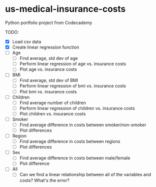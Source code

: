 # us-medical-insurance-costs

Python portfolio project from Codecademy

TODO: 
- [x] Load csv data
- [x] Create linear regression function
- [ ] Age
  - [ ] Find average, std dev of age
  - [ ] Perform linear regression of age vs. insurance costs
  - [ ] Plot age vs. insurance costs
- [ ] BMI
  - [ ] Find average, std dev of BMI
  - [ ] Perform linear regression of bmi vs. insurance costs
  - [ ] Plot bmi vs. insurance costs
- [ ] Children
  - [ ] Find average number of children
  - [ ] Perform linear regression of children vs. insurance costs
  - [ ] Plot children vs. insurance costs
- [ ] Smoker
  - [ ] Find average difference in costs between smoker/non-smoker
  - [ ] Plot differences
- [ ] Region
  - [ ] Find average difference in costs between regions
  - [ ] Plot differences
- [ ] Sex
  - [ ] Find average difference in costs between male/female
  - [ ] Plot difference
- [ ] All
  - [ ] Can we find a linear relationship between all of the variables and costs? What's the error?
